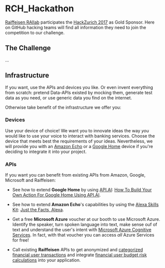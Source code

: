 # RCH_Hackathon
[Raiffeisen RAIlab](https://www.raiffeisen.ch/winkeln/de/ueber-uns/organisation/rai-lab.html) participates the [HackZurich 2017]() as Gold Sponsor. Here on GitHub hacking teams will find all information they need to join the competition to our challenge.


## The Challenge
...


## Infrastructure
If you want, use the APIs and devices you like. Or even invent everything from scratch: pretend Data-APIs existed by mocking them, generate test data as you need, or use generic data you find on the internet.

Otherwise take benefit of the infrastructure we offer you:

### Devices
Use your device of choice! We want you to innovate ideas the way _you_ would like to use your voice to interact with banking services. Choose the device that meets best the requirements of your ideas. Nevertheless, we will provide you with an [Amazon Echo](https://developer.amazon.com/alexa) or a [Google Home](http://home.google.com/) device if you're deciding to integrate it into your project.



### APIs
If you want you can benefit from existing APIs from Amazon, Google, Microsoft and Raiffeisen:

- See how to extend **Google Home** by using [API.AI](https://api.ai/): [How To Build Your Own Action For Google Home Using API.AI](https://www.smashingmagazine.com/2017/05/build-action-google-home-api-ai/).

- See how to extend **Amazon Echo**'s capabilities by using the [Alexa Skills Kit](https://developer.amazon.com/alexa-skills-kit): [Just the Facts, Alexa](https://medium.com/hello-thirteen23/just-the-facts-alexa-71a04b836d7f).

- Get a free **Microsoft Azure** voucher at our booth to use Microsoft Azure. Identify the speaker, turn spoken language into text, make sense ouf of text and understand the user's intent with [Microsoft Azure Cognitive Services](https://azure.microsoft.com/en-us/services/cognitive-services/). In fact, with that voucher you can access _all_ Azure Services for free!

- Call existing **Raiffeisen** APIs to get anonymized and [categorized financial user transactions](TODO) and integrate [financial user budget risk calculations](https://github.com/riticulus/RCH_Hackathon/blob/master/swagger%20hyporechner.json) into your application.

